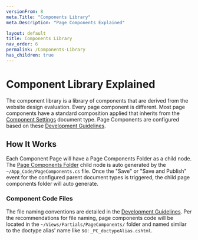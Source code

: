 ```yaml
---
versionFrom: 8
meta.Title: "Components Library"
meta.Description: "Page Components Explained"

layout: default
title: Components Library
nav_order: 6
permalink: /Components-Library
has_children: true
---
```


# Component Library Explained

The component library is a library of components that are derived from the website design evaluation. Every page component is different. Most page components have a standard composition applied that inherits from the [Component Settings](v8/Component-Settings.md) document type. Page Components are configured based on these [Development Guidelines](v8/Development-Guidelines.md).

## How It Works

Each Component Page will have a Page Components Folder as a child node. The [Page Components Folder](/MyUmbDocs/Starterkit-Package/Doctype-Page-Comp-Folder-Schema.html) child node is auto generated by the `~/App_Code/PageComponents.cs` file. Once the "Save" or "Save and Publish" event for the configured parent document types is triggered, the child page components folder will auto generate.

### Component Code Files

The file naming conventions are detailed in the [Development Guidelines](v8/Development-Guidelines.md). Per the recommendations for file naming, page components code will be located in the `~/Views/Partials/PageComponents/` folder and named similar to the doctype alias' name like so: `_PC_doctypeAlias.cshtml`.



